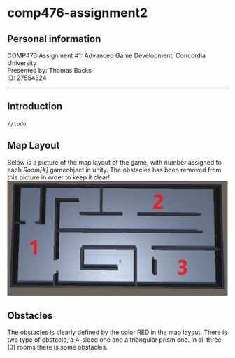 # comp476-assignment2    
## Personal information    
COMP476 Assignment #1: Advanced Game Development, Concordia University    
Presented by: Thomas Backs    
ID: 27554524    
***
## Introduction    
`//todo`

## Map Layout    
Below is a picture of the map layout of the game, with number assigned to each *Room[#]* gameobject in unity. The obstacles has been removed from this picture in order to keep it clear!    
![Map Layout](/map-layout.png)
    
    
## Obstacles    
The obstacles is clearly defined by the color RED in the map layout. There is two type of obstacle, a 4-sided one and a triangular prism one. In all three (3) rooms there is some obstacles.
